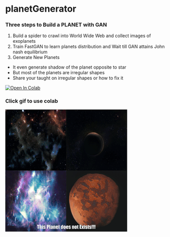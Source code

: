 # planetGenerator

### Three steps to Build a PLANET with GAN
1. Build a spider to crawl into World Wide Web and collect images of exoplanets
2. Train FastGAN to learn planets distribution and Wait till GAN attains John nash equilibrium
3. Generate New Planets

* It even generate shadow of the planet opposite to star
* But most of the planets are irregular shapes
* Share your taught on irregular shapes or how to fix it

[![Open In Colab](https://colab.research.google.com/assets/colab-badge.svg)](https://colab.research.google.com/github/vishnu-chand/planetGenerator/blob/main/planetGenerator.ipynb)


### Click gif to use colab 
<a target="_blank" href="https://colab.research.google.com/github/vishnu-chand/planetGenerator/blob/main/planetGenerator.ipynb">
<img src="planets.gif"/></a>
